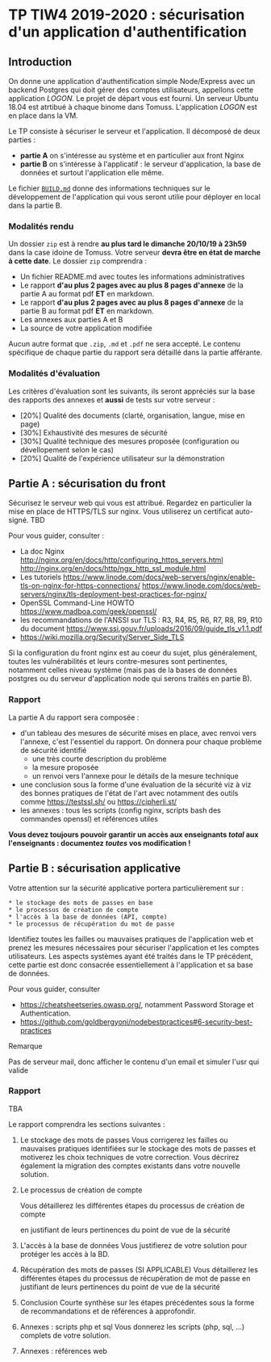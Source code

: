 TP TIW4 2019-2020 : sécurisation d'un application d'authentification
====================================================================

Introduction
------------

On donne une application d'authentification simple Node/Express avec un backend Postgres qui doit gérer des comptes utilisateurs, appellons cette application _LOGON_. Le projet de départ vous est fourni.
Un serveur Ubuntu 18.04 est atrtibué à chaque binome dans Tomuss. L'application _LOGON_ est en place dans la VM.

Le TP consiste à sécuriser le serveur et l'application. Il décomposé de deux parties :
* **partie A** on s'intéresse au système et en particulier aux front Nginx
* **partie B** on s'intéresse à l'applicatif : le serveur d'application, la base de données et surtout l'application elle même.

Le fichier [`BUILD.md`](./BUILD.md) donne des informations techniques sur le développement de l'application qui vous seront utilie pour déployer en local dans la partie B.


### Modalités rendu

Un dossier `zip` est à rendre **au plus tard le dimanche 20/10/19 à 23h59** dans la case idoine de Tomuss. Votre serveur **devra être en état de marche à cette date**. Le dossier  `zip` comprendra :

* Un fichier README.md avec toutes les informations administratives
* Le rapport **d'au plus 2 pages avec au plus 8 pages d'annexe** de la partie A au format pdf **ET** en markdown.
* Le rapport **d'au plus 2 pages avec au plus 8 pages d'annexe** de la partie B au format pdf **ET** en markdown.
* Les annexes aux parties A et B
* La source de votre application modifiée

Aucun autre format que `.zip`, `.md` et `.pdf` ne sera accepté. Le contenu spécifique de chaque partie du rapport sera détaillé dans la partie afférante.

### Modalités d'évaluation

Les critères d'évaluation sont les suivants, ils seront appréciés sur la base des rapports des annexes et **aussi** de tests sur votre serveur :

* [20%] Qualité des documents (clarté, organisation, langue, mise en page)
* [30%] Exhaustivité des mesures de sécurité
* [30%] Qualité technique des mesures proposée (configuration ou dévellopement selon le cas)
* [20%] Qualité de l'expérience utilisateur sur la démonstration


Partie A : sécurisation du front
--------------------------------

Sécurisez le serveur web qui vous est attribué. Regardez en particulier la mise en place de HTTPS/TLS sur nginx. Vous utiliserez un certificat auto-signé. TBD

Pour vous guider, consulter :
 
 - La doc Nginx <http://nginx.org/en/docs/http/configuring_https_servers.html> <http://nginx.org/en/docs/http/ngx_http_ssl_module.html>
 - Les tutoriels <https://www.linode.com/docs/web-servers/nginx/enable-tls-on-nginx-for-https-connections/> <https://www.linode.com/docs/web-servers/nginx/tls-deployment-best-practices-for-nginx/>
 - OpenSSL Command-Line HOWTO <https://www.madboa.com/geek/openssl/>
 - les recommandations de l'ANSSI sur TLS : R3, R4, R5, R6, R7, R8, R9, R10 du document <https://www.ssi.gouv.fr/uploads/2016/09/guide_tls_v1.1.pdf>
  - <https://wiki.mozilla.org/Security/Server_Side_TLS>

Si la configuration du front nginx est au coeur du sujet, plus généralement, toutes les vulnérabilités et leurs contre-mesures sont pertinentes, notamment celles niveau système (mais pas de la bases de données postgres ou du serveur d'application node qui serons traités en partie B).

### Rapport

La partie A du rapport sera composée :

 * d'un tableau des mesures de sécurité mises en place, avec renvoi vers l'annexe, c'est l'essentiel du rapport. On donnera pour chaque problème de sécurité identifié
    * une très courte description du problème
    * la mesure proposée
    * un renvoi vers l'annexe pour le détails de la mesure technique
 * une conclusion sous la forme d'une évaluation de la sécurité viz à viz des bonnes pratiques de l'état de l'art avec notamment des outils comme <https://testssl.sh/> ou <https://cipherli.st/>
 * les annexes : tous les scripts (config nginx, scripts bash des commandes openssl) et références utiles

**Vous devez toujours pouvoir garantir un accès aux enseignants *total* aux l'enseignants : documentez *toutes* vos modification !**


Partie B : sécurisation applicative
-----------------------------------

Votre attention sur la sécurité applicative portera particulièrement sur :

    * le stockage des mots de passes en base
    * le processus de création de compte
    * l'accès à la base de données (API, compte)
    * le processus de récupération du mot de passe


Identifiez toutes les failles ou mauvaises pratiques de l'application web et prenez les mesures nécessaires pour sécuriser l'application et les comptes utilisateurs. Les aspects systèmes ayant été traités dans le TP précédent, cette partie est donc consacrée essentiellement à l'application et sa base de données.

Pour vous guider, consulter

 *  <https://cheatsheetseries.owasp.org/>, notamment Password Storage et Authentication.
 * <https://github.com/goldbergyoni/nodebestpractices#6-security-best-practices>


Remarque

Pas de serveur mail, donc afficher le contenu d'un email et simuler l'usr qui valide

### Rapport


TBA

Le rapport comprendra les sections suivantes :
    
 1. Le stockage des mots de passes
    Vous corrigerez les failles ou mauvaises pratiques identifiées sur le stockage
    des mots de passes et motiverez les choix techniques de votre correction.
    Vous décrirez également la migration des comptes existants dans votre nouvelle
    solution.
 2. Le processus de création de compte

      Vous détaillerez les différentes étapes du processus de création de compte

      en justifiant de leurs pertinences du point de vue de la sécurité

 3. L'accès à la base de données
    Vous justifierez de votre solution pour protéger les accès à la BD.
 4. Récupération des mots de passes (SI APPLICABLE)
    Vous détaillerez les différentes étapes du processus de récupération de mot
    de passe en justifiant de leurs pertinences du point de vue de la sécurité
 5. Conclusion
    Courte synthèse sur les étapes précédentes sous la forme de recommandations
    et de références à approfondir.
 6. Annexes : scripts php et sql
    Vous donnerez les scripts (php, sql, ...) complets de votre solution.
 7. Annexes : références web
 


